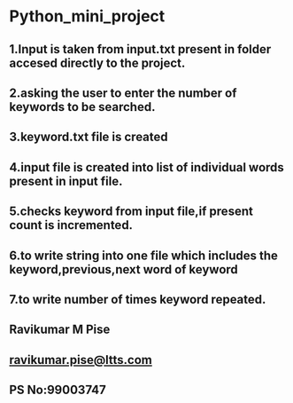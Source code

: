 # Python_mini_project
## 1.Input is taken from input.txt present in folder accesed directly to the project.
## 2.asking the user to enter the number of keywords to be searched.
## 3.keyword.txt file is created
## 4.input file is created into list of individual words present in input file.
## 5.checks keyword from input file,if present count is incremented.
## 6.to write string into one file which includes the keyword,previous,next word of keyword
## 7.to write number of times keyword repeated.
## Ravikumar M Pise
## ravikumar.pise@ltts.com
## PS No:99003747
 
